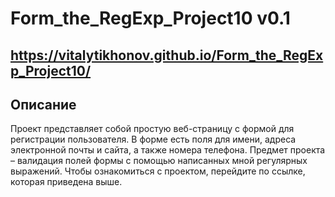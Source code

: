 # Form_the_RegExp_Project10 v0.1
## https://vitalytikhonov.github.io/Form_the_RegExp_Project10/
## Описание
Проект представляет собой простую веб-страницу с формой для регистрации пользователя. В форме есть поля для имени, адреса электронной почты и сайта, а также номера телефона. Предмет проекта – валидация полей формы с помощью написанных мной регулярных выражений. Чтобы ознакомиться с проектом, перейдите по ссылке, которая приведена выше.
